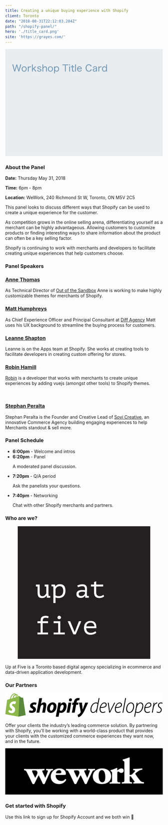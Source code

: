```yaml
---
title: Creating a unique buying experience with Shopify
client: Toronto
date: "2018-08-31T22:12:03.284Z"
path: "/shopify-panel/"
hero: './title_card.png'
site: 'https://grayes.com/'
---
```


<div class="case-study-title__image">

![Title](./title_card.png)

</div>

<div class="case-study-wrapper">
<h3 class="secondary-title case-study">About the Panel </h3>
<p><strong>Date:</strong> Thursday May 31, 2018</p>
<p><strong>Time:</strong> 6pm - 8pm</p>
<p><strong>Location:</strong> WeWork, 240 Richmond St W, Toronto, ON M5V 2C5</p>
<p>This panel looks to discuss different ways that Shopify can be used to create a unique experience for the customer.</p>
<p>As competition grows in the online selling arena, differentiating yourself as a merchant can be highly advantageous.  Allowing customers to customize products or finding interesting ways to share information about the product can often be a key selling factor.</p>
<p>Shopify is continuing to work with merchants and developers to facilitate creating unique experiences that help customers choose.</p>


<h3 class="secondary-title case-study">Panel Speakers</h3> 
<div class="speaker">
<a href="https://twitter.com/alfalfaanne?lang=en" target="_blank">
<h3>Anne Thomas</h3>
</a>
<p>As Technical Director of <a href="https://outofthesandbox.com/" target="_blank">Out of the Sandbox</a> Anne is working to make highly customizable themes for merchants of Shopify.</p>
</div>
<div class="speaker">
<a href="https://twitter.com/matthump?lang=en" target="_blank">
<!-- ![Matt](./matt_humphreys.jpeg) -->
<h3>Matt Humphreys</h3>
</a>
<p>As Chief Experience Officer and Principal Consultant at <a href="https://www.diffagency.com/" target="_blank">Diff Agency</a> Matt uses his UX background to streamline the buying process for customers.</p>
</div>
<div class="speaker">
	<a href="https://twitter.com/leeshapton?lang=en" target="_blank">
		<!-- ![Leanne](./leanne_shapton.jpeg) -->
		<h3>Leanne Shapton</h3>
	</a>
	<p>Leanne is on the Apps team at Shopify.  She works at creating tools to facilitate developers in creating custom offering for stores.</p>
</div>
<div class="speaker">
	<a href="https://twitter.com/rbnhmll?lang=en" target="_blank">
		<!-- ![Robin](./robin_hamill.jpg) -->
		<h3>Robin Hamill</h3>
	</a>
	<p><a href="http://www.robinhamill.com/" target="_blank">Robin</a> is a developer that works with merchants to create unique experiences by adding vuejs (amongst other tools) to Shopify themes.</p>
</div>
<div class="speaker">
	<a href="https://twitter.com/stephan_peralta?lang=en" target="_blank">
		<img src="./assets/stephen_peralta.png" alt="">
		<!-- ![Stephan](./stephen_peralta.png) -->
		<h3>Stephan Peralta</h3>
	</a>
	<p>Stephan Peralta is the Founder and Creative Lead of <a href="https://www.sovicreative.com/">Sovi Creative</a>, an innovative Commerce Agency building engaging experiences to help Merchants standout & sell more.</p>
</div>

<h3 class="secondary-title case-study">Panel Schedule</h3>
<ul>
	<li class="work-first"><span><strong>6:00pm</strong> - Welcome and intros</span></li>
	<li><span><strong>6:20pm</strong> - Panel</span>
		<p class="schedule">A moderated panel discussion.</p></li>
	<li><span><strong>7:20pm</strong> - Q/A period </span>    
		<p class="schedule">Ask the panelists your questions.</p></li>
	<li><span><strong>7:40pm</strong> - Networking</span>
	<p class="schedule">Chat with other Shopify merchants and partners.</p></li>
</ul>

<h3 class="secondary-title case-study">Who are we?</h3>
<div>
	<figure>
		<a href="http://www.upatfive.ca/" target="_blank">
			<img class="up-five_image" src="./up-at-five-logo.png" alt="">
		</a>
	</figure>
</div>
<p>Up at Five is a Toronto based digital agency specializing in ecommerce and data-driven application development.</p>

<h3 class="secondary-title case-study">Our Partners</h3>
<div class="workshop-sponsor">
		<a href="http://developers.shopify.com" target="_blank">
			<img class="workshop-sponsor_image" src="./shopifydevslghtbckgrnd.png" alt="">
		</a>
		<p>Offer your clients the industry’s leading commerce solution. By partnering with Shopify, you’ll be working with a world-class product that provides your clients with the customized commerce experiences they want now, and in the future.</p>
</div>
<div class="sponsor">
		<a href="https://www.wework.com/" target="_blank">
			<img class="workshop-sponsor_image" src="./wework-logo_BLACK.jpg" alt="">
		</a>
</div>



<h3 class="secondary-title case-study">Get started with Shopify</h3>
<p>Use this link to sign up for Shopify Account and we both win 🙌</p>
<a href="https://www.shopify.com/?ref=up-at-five" target="_blank">
	<img class="affiliate_image" src="./assets/shopify-logo.png" alt="">
</a>




</div>
</div>

